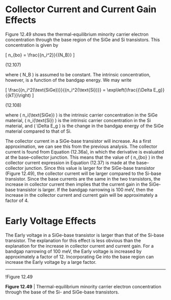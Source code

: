 # Collector Current and Current Gain Effects

Figure 12.49 shows the thermal-equilibrium minority carrier electron concentration through the base region of the SiGe and Si transistors. This concentration is given by

\[
n_{bo} = \frac{{n_i^2}}{{N_B}}
\]

(12.107)

where \( N_B \) is assumed to be constant. The intrinsic concentration, however, is a function of the bandgap energy. We may write

\[
\frac{{n_i^2(\text{SiGe})}}{{n_i^2(\text{Si})}} = \exp\left(\frac{{\Delta E_g}}{{kT}}\right)
\]

(12.108)

where \( n_i(\text{SiGe}) \) is the intrinsic carrier concentration in the SiGe material, \( n_i(\text{Si}) \) is the intrinsic carrier concentration in the Si material, and \( \Delta E_g \) is the change in the bandgap energy of the SiGe material compared to that of Si.

The collector current in a SiGe-base transistor will increase. As a first approximation, we can see this from the previous analysis. The collector current is found from Equation (12.36a), in which the derivative is evaluated at the base–collector junction. This means that the value of \( n_{bo} \) in the collector current expression in Equation (12.37) is made at the base–collector junction. Since this value is larger for the SiGe-base transistor (Figure 12.49), the collector current will be larger compared to the Si-base transistor. Since the base currents are the same in the two transistors, the increase in collector current then implies that the current gain in the SiGe-base transistor is larger. If the bandgap narrowing is 100 meV, then the increase in the collector current and current gain will be approximately a factor of 4.

# Early Voltage Effects

The Early voltage in a SiGe-base transistor is larger than that of the Si-base transistor. The explanation for this effect is less obvious than the explanation for the increase in collector current and current gain. For a bandgap narrowing of 100 meV, the Early voltage is increased by approximately a factor of 12. Incorporating Ge into the base region can increase the Early voltage by a large factor.

----

!Figure 12.49

**Figure 12.49** | Thermal-equilibrium minority carrier electron concentration through the base of the Si- and SiGe-base transistors.